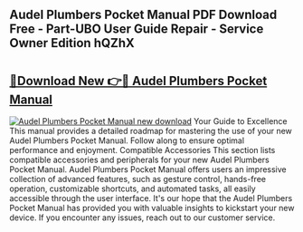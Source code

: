 ## Audel Plumbers Pocket Manual PDF Download Free - Part-UBO User Guide Repair - Service Owner Edition hQZhX

# <h2><a href="http://bc15895.oget.top/?id=Audel+Plumbers+Pocket+Manual">🔗Download New 👉🔴 Audel Plumbers Pocket Manual</a></h2>

[![Audel Plumbers Pocket Manual new download](https://i.imgur.com/5g1atiW.png)](http://bc15895.oget.top/?id=Audel+Plumbers+Pocket+Manual)
Your Guide to Excellence This manual provides a detailed roadmap for mastering the use of your new Audel Plumbers Pocket Manual. Follow along to ensure optimal performance and enjoyment. Compatible Accessories This section lists compatible accessories and peripherals for your new Audel Plumbers Pocket Manual. Audel Plumbers Pocket Manual offers users an impressive collection of advanced features, such as gesture control, hands-free operation, customizable shortcuts, and automated tasks, all easily accessible through the user interface. It's our hope that the Audel Plumbers Pocket Manual has provided you with valuable insights to kickstart your new device. If you encounter any issues, reach out to our customer service.
